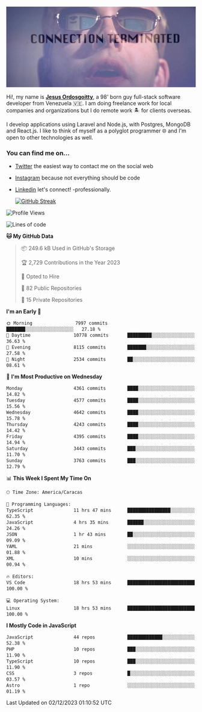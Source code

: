 ![hackers movie reference](./disconnected.jpg)

Hi!, my name is [**Jesus Ordosgoitty**](https://jodaz.dev), a 98' born guy full-stack software developer from Venezuela 🇻🇪. I am doing freelance work for local companies and organizations but I do remote work 🏝️ for clients overseas. 

I develop applications using Laravel and Node.js, with Postgres, MongoDB and React.js. I like to think of myself as a polyglot programmer 🌐 and I'm open to other technologies as well.

### You can find me on...

- [Twitter](https://twitter.com/jodaz_) the easiest way to contact me on the social web
- [Instagram](https://instagram.com/jodaz_) because not everything should be code
- [Linkedin](https://linkedin.com/in/jodaz) let's connect! -professionally.


    [![GitHub Streak](https://streak-stats.demolab.com?user=jodaz&theme=tokyonight)](https://git.io/streak-stats)

<!--START_SECTION:waka-->
![Profile Views](http://img.shields.io/badge/Profile%20Views-0-blue)

![Lines of code](https://img.shields.io/badge/From%20Hello%20World%20I%27ve%20Written-96.7%20million%20lines%20of%20code-blue)

**🐱 My GitHub Data** 

> 📦 249.6 kB Used in GitHub's Storage 
 > 
> 🏆 2,729 Contributions in the Year 2023
 > 
> 💼 Opted to Hire
 > 
> 📜 82 Public Repositories 
 > 
> 🔑 15 Private Repositories 
 > 
**I'm an Early 🐤** 

```text
🌞 Morning                7997 commits        ███████░░░░░░░░░░░░░░░░░░   27.18 % 
🌆 Daytime                10778 commits       █████████░░░░░░░░░░░░░░░░   36.63 % 
🌃 Evening                8115 commits        ███████░░░░░░░░░░░░░░░░░░   27.58 % 
🌙 Night                  2534 commits        ██░░░░░░░░░░░░░░░░░░░░░░░   08.61 % 
```
📅 **I'm Most Productive on Wednesday** 

```text
Monday                   4361 commits        ████░░░░░░░░░░░░░░░░░░░░░   14.82 % 
Tuesday                  4577 commits        ████░░░░░░░░░░░░░░░░░░░░░   15.56 % 
Wednesday                4642 commits        ████░░░░░░░░░░░░░░░░░░░░░   15.78 % 
Thursday                 4243 commits        ████░░░░░░░░░░░░░░░░░░░░░   14.42 % 
Friday                   4395 commits        ████░░░░░░░░░░░░░░░░░░░░░   14.94 % 
Saturday                 3443 commits        ███░░░░░░░░░░░░░░░░░░░░░░   11.70 % 
Sunday                   3763 commits        ███░░░░░░░░░░░░░░░░░░░░░░   12.79 % 
```


📊 **This Week I Spent My Time On** 

```text
🕑︎ Time Zone: America/Caracas

💬 Programming Languages: 
TypeScript               11 hrs 47 mins      ████████████████░░░░░░░░░   62.35 % 
JavaScript               4 hrs 35 mins       ██████░░░░░░░░░░░░░░░░░░░   24.26 % 
JSON                     1 hr 43 mins        ██░░░░░░░░░░░░░░░░░░░░░░░   09.09 % 
YAML                     21 mins             ░░░░░░░░░░░░░░░░░░░░░░░░░   01.88 % 
XML                      10 mins             ░░░░░░░░░░░░░░░░░░░░░░░░░   00.94 % 

🔥 Editors: 
VS Code                  18 hrs 53 mins      █████████████████████████   100.00 % 

💻 Operating System: 
Linux                    18 hrs 53 mins      █████████████████████████   100.00 % 
```

**I Mostly Code in JavaScript** 

```text
JavaScript               44 repos            █████████████░░░░░░░░░░░░   52.38 % 
PHP                      10 repos            ███░░░░░░░░░░░░░░░░░░░░░░   11.90 % 
TypeScript               10 repos            ███░░░░░░░░░░░░░░░░░░░░░░   11.90 % 
CSS                      3 repos             █░░░░░░░░░░░░░░░░░░░░░░░░   03.57 % 
Astro                    1 repo              ░░░░░░░░░░░░░░░░░░░░░░░░░   01.19 % 
```




 Last Updated on 02/12/2023 01:10:52 UTC
<!--END_SECTION:waka-->
